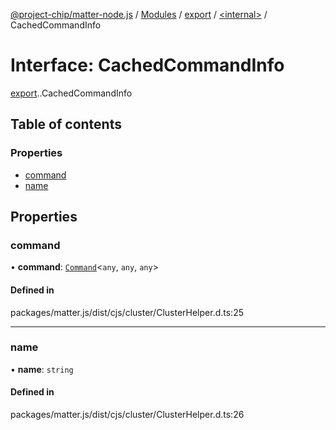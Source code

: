 [@project-chip/matter-node.js](../README.md) / [Modules](../modules.md) / [export](../modules/export.md) / [<internal\>](../modules/export._internal_.md) / CachedCommandInfo

# Interface: CachedCommandInfo

[export](../modules/export.md).[<internal>](../modules/export._internal_.md).CachedCommandInfo

## Table of contents

### Properties

- [command](export._internal_.CachedCommandInfo.md#command)
- [name](export._internal_.CachedCommandInfo.md#name)

## Properties

### command

• **command**: [`Command`](../modules/exports_cluster.md#command)<`any`, `any`, `any`\>

#### Defined in

packages/matter.js/dist/cjs/cluster/ClusterHelper.d.ts:25

___

### name

• **name**: `string`

#### Defined in

packages/matter.js/dist/cjs/cluster/ClusterHelper.d.ts:26
